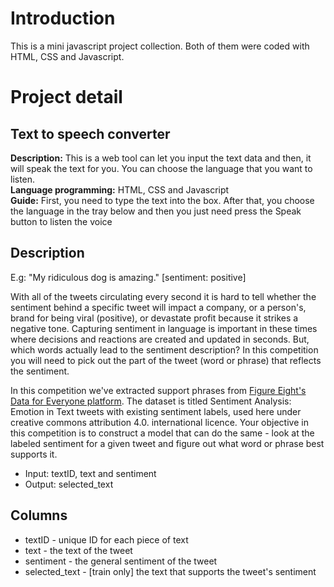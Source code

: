 # **Introduction**
This is a mini javascript project collection. Both of them were coded with HTML, CSS and Javascript.
# **Project detail**
## **Text to speech converter**
 **Description:** This is a web tool can let you input the text data and then, it will speak the text for you. You can choose the language that you want to listen.
 <br>
 **Language programming:** HTML, CSS and Javascript
 <br>
 **Guide:** First, you need to type the text into the box. After that, you choose the language in the tray below and then you just need press the Speak button to listen the voice
## Description
  E.g: "My ridiculous dog is amazing." [sentiment: positive]

  With all of the tweets circulating every second it is hard to tell whether the sentiment behind a specific tweet will impact a company, or a person's, brand for being viral (positive), or devastate profit because it strikes a negative tone. Capturing sentiment in language is important in these times where decisions and reactions are created and updated in seconds. But, which words actually lead to the sentiment description? In this competition you will need to pick out the part of the tweet (word or phrase) that reflects the sentiment.

  In this competition we've extracted support phrases from [Figure Eight's Data for Everyone platform](https://appen.com/datasets-resource-center/). The dataset is titled Sentiment Analysis: Emotion in Text tweets with existing sentiment labels, used here under creative commons attribution 4.0. international licence. Your objective in this competition is to construct a model that can do the same - look at the labeled sentiment for a given tweet and figure out what word or phrase best supports it.
  
  - Input: textID, text and sentiment
  - Output: selected_text
 
## **Columns**
 -  textID - unique ID for each piece of text
 -  text - the text of the tweet
 -  sentiment - the general sentiment of the tweet
 -  selected_text - [train only] the text that supports the tweet's sentiment
